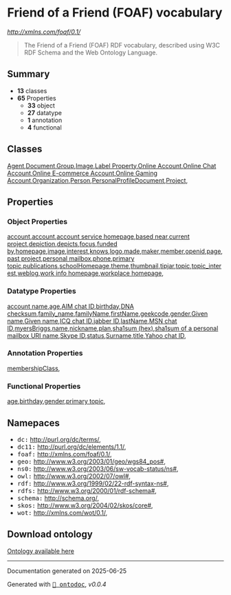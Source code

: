 # Friend of a Friend (FOAF) vocabulary

_http://xmlns.com/foaf/0.1/_

> The Friend of a Friend (FOAF) RDF vocabulary, described using W3C RDF Schema and the Web Ontology Language.

## Summary




- **13** classes
- **65** Properties
  - **33** object
  - **27** datatype
  - **1** annotation
  - **4** functional

## Classes

[Agent](class/Agent.md),[Document](class/Document.md),[Group](class/Group.md),[Image](class/Image.md),[Label Property](class/LabelProperty.md),[Online Account](class/OnlineAccount.md),[Online Chat Account](class/OnlineChatAccount.md),[Online E-commerce Account](class/OnlineEcommerceAccount.md),[Online Gaming Account](class/OnlineGamingAccount.md),[Organization](class/Organization.md),[Person](class/Person.md),[PersonalProfileDocument](class/PersonalProfileDocument.md),[Project](class/Project.md),

## Properties

### Object Properties

[account](property/account.md),[account](property/holdsAccount.md),[account service homepage](property/accountServiceHomepage.md),[based near](property/based_near.md),[current project](property/currentProject.md),[depiction](property/depiction.md),[depicts](property/depicts.md),[focus](property/focus.md),[funded by](property/fundedBy.md),[homepage](property/homepage.md),[image](property/img.md),[interest](property/interest.md),[knows](property/knows.md),[logo](property/logo.md),[made](property/made.md),[maker](property/maker.md),[member](property/member.md),[openid](property/openid.md),[page](property/page.md),[past project](property/pastProject.md),[personal mailbox](property/mbox.md),[phone](property/phone.md),[primary topic](property/primaryTopic.md),[publications](property/publications.md),[schoolHomepage](property/schoolHomepage.md),[theme](property/theme.md),[thumbnail](property/thumbnail.md),[tipjar](property/tipjar.md),[topic](property/topic.md),[topic_interest](property/topic_interest.md),[weblog](property/weblog.md),[work info homepage](property/workInfoHomepage.md),[workplace homepage](property/workplaceHomepage.md),

### Datatype Properties

[account name](property/accountName.md),[age](property/age.md),[AIM chat ID](property/aimChatID.md),[birthday](property/birthday.md),[DNA checksum](property/dnaChecksum.md),[family_name](property/family_name.md),[familyName](property/familyName.md),[firstName](property/firstName.md),[geekcode](property/geekcode.md),[gender](property/gender.md),[Given name](property/givenName.md),[Given name](property/givenname.md),[ICQ chat ID](property/icqChatID.md),[jabber ID](property/jabberID.md),[lastName](property/lastName.md),[MSN chat ID](property/msnChatID.md),[myersBriggs](property/myersBriggs.md),[name](property/name.md),[nickname](property/nick.md),[plan](property/plan.md),[sha1sum (hex)](property/sha1.md),[sha1sum of a personal mailbox URI name](property/mbox_sha1sum.md),[Skype ID](property/skypeID.md),[status](property/status.md),[Surname](property/surname.md),[title](property/title.md),[Yahoo chat ID](property/yahooChatID.md),

### Annotation Properties

[membershipClass](property/membershipClass.md),

### Functional Properties

[age](property/age.md),[birthday](property/birthday.md),[gender](property/gender.md),[primary topic](property/primaryTopic.md),

## Namepaces

- <kbd>dc:</kbd> http://purl.org/dc/terms/,
- <kbd>dc11:</kbd> http://purl.org/dc/elements/1.1/,
- <kbd>foaf:</kbd> http://xmlns.com/foaf/0.1/,
- <kbd>geo:</kbd> http://www.w3.org/2003/01/geo/wgs84_pos#,
- <kbd>ns0:</kbd> http://www.w3.org/2003/06/sw-vocab-status/ns#,
- <kbd>owl:</kbd> http://www.w3.org/2002/07/owl#,
- <kbd>rdf:</kbd> http://www.w3.org/1999/02/22-rdf-syntax-ns#,
- <kbd>rdfs:</kbd> http://www.w3.org/2000/01/rdf-schema#,
- <kbd>schema:</kbd> http://schema.org/,
- <kbd>skos:</kbd> http://www.w3.org/2004/02/skos/core#,
- <kbd>wot:</kbd> http://xmlns.com/wot/0.1/,

## Download ontology

[Ontology available here](./ontology.ttl)

---

Documentation generated on 2025-06-25

Generated with <kbd>[📑 ontodoc](https://github.com/StephaneBranly/ontodoc)</kbd>, *v0.0.4*